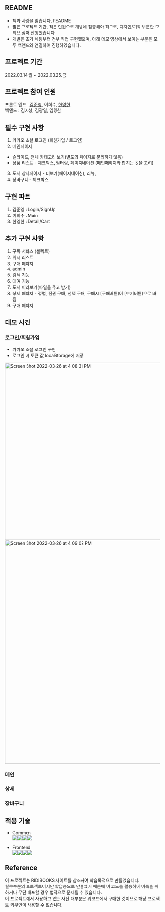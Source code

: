 ## README
- 책과 사람을 읽습니다, README
- 짧은 프로젝트 기간, 적은 인원으로 개발에 집중해야 하므로, 디자인/기획 부분만 모티브 삼아 진행했습니다.
- 개발은 초기 세팅부터 전부 직접 구현했으며, 아래 데모 영상에서 보이는 부분은 모두 백앤드와 연결하여 진행하였습니다.

## 프로젝트 기간
2022.03.14.월 ~ 2022.03.25.금

## 프로젝트 참여 인원
프론트 엔드 : <a href="https://velog.io/@junzerokim">김준영</a>, 이희수, <a href="https://velog.io/@dudgus1670">한영현</a><br>
백엔드 : 김지성, 김광일, 임정찬

## 필수 구현 사항
1. 카카오 소셜 로그인 (회원가입 / 로그인)
2. 메인페이지 
- 슬라이드, 전체 카테고리 보기(별도의 페이지로 분리하지 않음)
- 상품 리스트 - 체크박스, 필터링, 페이지네이션 (메인페이지와 합치는 것을 고려)
3. 도서 상세페이지 - 더보기(페이지네이션), 리뷰, 
4. 장바구니 - 체크박스

## 구현 파트
1. 김준영 : Login/SignUp
2. 이희수 : Main
3. 한영현 : Detail/Cart

## 추가 구현 사항
1. 구독 서비스 (셀렉트)
2. 위시 리스트
3. 구매 페이지
4. admin
5. 검색 기능
6. 대여 기능
7. 도서 미리보기(파일을 주고 받기)
8. 상세 페이지 - 정렬, 전권 구매, 선택 구매, 구매시 [구매버튼]이 [보기버튼]으로 바뀜
9. 구매 페이지

## 데모 사진
### 로그인/회원가입
- 카카오 소셜 로그인 구현
- 로그인 시 토큰 값 localStorage에 저장
<img width="578" alt="Screen Shot 2022-03-26 at 4 08 31 PM" src="https://user-images.githubusercontent.com/88773996/160228985-4ac2cb77-6772-46c1-9f02-b8f787aa042a.png">
<img width="729" alt="Screen Shot 2022-03-26 at 4 09 02 PM" src="https://user-images.githubusercontent.com/88773996/160229002-b8b0b9bb-efb1-48c3-8d5e-9c9d652e761f.png">



### 메인

### 상세

### 장바구니


## 적용 기술
- Common<br>
<img src="https://img.shields.io/badge/github-181717?style=for-the-badge&logo=github&logoColor=white"><img src="https://img.shields.io/badge/git-F05032?style=for-the-badge&logo=git&logoColor=white"><img src="https://img.shields.io/badge/Trello-%23026AA7.svg?style=for-the-badge&logo=Trello&logoColor=white"><img src="https://img.shields.io/badge/Slack-4A154B?style=for-the-badge&logo=slack&logoColor=white">

- Frontend<br>
<img src="https://img.shields.io/badge/html5-E34F26?style=for-the-badge&logo=html5&logoColor=white"><img src="https://img.shields.io/badge/css-1572B6?style=for-the-badge&logo=css3&logoColor=white"><img src="https://img.shields.io/badge/javascript-F7DF1E?style=for-the-badge&logo=javascript&logoColor=black"><img src="https://img.shields.io/badge/react-61DAFB?style=for-the-badge&logo=react&logoColor=black">

## Reference
이 프로젝트는 RIDIBOOKS 사이트를 참조하여 학습목적으로 만들었습니다.<br>
실무수준의 프로젝트이지만 학습용으로 만들었기 때문에 이 코드를 활용하여 이득을 취하거나 무단 배포할 경우 법적으로 문제될 수 있습니다.<br>
이 프로젝트에서 사용하고 있는 사진 대부분은 위코드에서 구매한 것이므로 해당 프로젝트 외부인이 사용할 수 없습니다.

